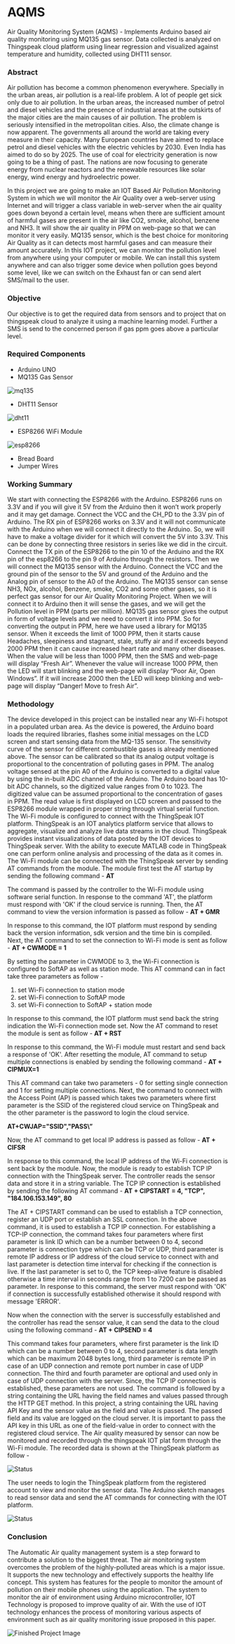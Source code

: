 # AQMS

Air Quality Monitoring System (AQMS)  - Implements Arduino based air quality monitoring using MQ135 gas sensor. Data collected is analyzed on Thingspeak cloud platform using linear regression and visualized against temperature and humidity, collected using DHT11 sensor.

### Abstract

Air pollution has become a common phenomenon everywhere. Specially in the urban areas, air
pollution is a real-life problem. A lot of people get sick only due to air pollution. In the urban
areas, the increased number of petrol and diesel vehicles and the presence of industrial areas at the
outskirts of the major cities are the main causes of air pollution. The problem is seriously
intensified in the metropolitan cities. Also, the climate change is now apparent. The governments
all around the world are taking every measure in their capacity. Many European countries have
aimed to replace petrol and diesel vehicles with the electric vehicles by 2030. Even India has
aimed to do so by 2025. The use of coal for electricity generation is now going to be a thing of
past. The nations are now focusing to generate energy from nuclear reactors and the renewable
resources like solar energy, wind energy and hydroelectric power.

In this project we are going to make an IOT Based Air Pollution Monitoring System in which
we will monitor the Air Quality over a web-server using Internet and will trigger a class variable in
web-server when the air quality goes down beyond a certain level, means when there are sufficient
amount of harmful gases are present in the air like CO2, smoke, alcohol, benzene and NH3. It will
show the air quality in PPM on web-page so that we can monitor it very easily. MQ135 sensor,
which is the best choice for monitoring Air Quality as it can detects most harmful gases and can
measure their amount accurately. In this IOT project, we can monitor the pollution level from
anywhere using your computer or mobile. We can install this system anywhere and can also trigger
some device when pollution goes beyond some level, like we can switch on the Exhaust fan or can
send alert SMS/mail to the user.

### Objective

Our objective is to get the required data from sensors and to project that on thingspeak cloud to
analyze it using a machine learning model. Further a SMS is send to the concerned person if gas
ppm goes above a particular level.

### Required Components

* Arduino UNO
* MQ135 Gas Sensor

![mq135](mq135.jpeg)

* DHT11 Sensor

![dht11](dht11.png)

* ESP8266 WiFi Module

![esp8266](esp8266.jpg)

* Bread Board
* Jumper Wires

### Working Summary

We start with connecting the ESP8266 with the Arduino. ESP8266 runs on 3.3V and if you will
give it 5V from the Arduino then it won’t work properly and it may get damage. Connect the VCC
and the CH_PD to the 3.3V pin of Arduino. The RX pin of ESP8266 works on 3.3V and it will not
communicate with the Arduino when we will connect it directly to the Arduino. So, we will have
to make a voltage divider for it which will convert the 5V into 3.3V. This can be done by
connecting three resistors in series like we did in the circuit. Connect the TX pin of the ESP8266 to
the pin 10 of the Arduino and the RX pin of the esp8266 to the pin 9 of Arduino through the
resistors. Then we will connect the MQ135 sensor with the Arduino. Connect the VCC and the
ground pin of the sensor to the 5V and ground of the Arduino and the Analog pin of sensor to the
A0 of the Arduino. The MQ135 sensor can sense NH3, NOx, alcohol, Benzene, smoke, CO2 and
some other gases, so it is perfect gas sensor for our Air Quality Monitoring Project. When we will
connect it to Arduino then it will sense the gases, and we will get the Pollution level in PPM (parts
per million). MQ135 gas sensor gives the output in form of voltage levels and we need to convert
it into PPM. So for converting the output in PPM, here we have used a library for MQ135 sensor.
When it exceeds the limit of 1000 PPM, then it starts cause Headaches, sleepiness and stagnant,
stale, stuffy air and if exceeds beyond 2000 PPM then it can cause increased heart rate and many
other diseases. When the value will be less than 1000 PPM, then the SMS and web-page will
display “Fresh Air”. Whenever the value will increase 1000 PPM, then the LED will start blinking
and the web-page will display “Poor Air, Open Windows”. If it will increase 2000 then the LED
will keep blinking and web-page will display “Danger! Move to fresh Air”.

### Methodology

The device developed in this project can be installed near any Wi-Fi hotspot in a populated urban
area. As the device is powered, the Arduino board loads the required libraries, flashes some initial
messages on the LCD screen and start sensing data from the MQ-135 sensor. The sensitivity curve
of the sensor for different combustible gases is already mentioned above. The sensor can be
calibrated so that its analog output voltage is proportional to the concentration of polluting gases in
PPM. The analog voltage sensed at the pin A0 of the Arduino is converted to a digital value by
using the in-built ADC channel of the Arduino. The Arduino board has 10-bit ADC channels, so
the digitized value ranges from 0 to 1023. The digitized value can be assumed proportional to the
concentration of gases in PPM. The read value is first displayed on LCD screen and passed to the
ESP8266 module wrapped in proper string through virtual serial function. The Wi-Fi module is
configured to connect with the ThingSpeak IOT platform. ThingSpeak is an IOT analytics platform
service that allows to aggregate, visualize and analyze live data streams in the cloud. ThingSpeak provides instant visualizations of data posted by the IOT devices to ThingSpeak server. With the
ability to execute MATLAB code in ThingSpeak one can perform online analysis and processing
of the data as it comes in. The Wi-Fi module can be connected with the ThingSpeak server by sending AT commands from
the module. The module first test the AT startup by sending the following command - **AT**

The command is passed by the controller to the Wi-Fi module using software serial function. In
response to the command 'AT', the platform must respond with 'OK' if the cloud service is running.
Then, the AT command to view the version information is passed as follow - **AT + GMR**

In response to this command, the IOT platform must respond by sending back the version
information, sdk version and the time bin is compiled. Next, the AT command to set the connection
to Wi-Fi mode is sent as follow - **AT + CWMODE = 1**

By setting the parameter in CWMODE to 3, the Wi-Fi connection is configured to SoftAP as well
as station mode. This AT command can in fact take three parameters as follow -

1. set Wi-Fi connection to station mode
2. set Wi-Fi connection to SoftAP mode
3. set Wi-Fi connection to SoftAP + station mode

In response to this command, the IOT platform must send back the string indication the Wi-Fi
connection mode set. Now the AT command to reset the module is sent as follow - **AT + RST**

In response to this command, the Wi-Fi module must restart and send back a response of 'OK'.
After resetting the module, AT command to setup multiple connections is enabled by sending the
following command - **AT + CIPMUX=1**

This AT command can take two parameters - 0 for setting single connection and 1 for setting
multiple connections. Next, the command to connect with the Access Point (AP) is passed which takes two parameters where first parameter is the SSID of the registered cloud service on
ThingSpeak and the other parameter is the password to login the cloud service.

**AT+CWJAP=\"SSID\",\"PASS\”**

Now, the AT command to get local IP address is passed as follow - **AT + CIFSR**

In response to this command, the local IP address of the Wi-Fi connection is sent back by the
module. Now, the module is ready to establish TCP IP connection with the ThingSpeak server. The
controller reads the sensor data and store it in a string variable. The TCP IP connection is
established by sending the following AT command - **AT + CIPSTART = 4, "TCP", "184.106.153.149", 80**

The AT + CIPSTART command can be used to establish a TCP connection, register an UDP port or
establish an SSL connection. In the above command, it is used to establish a TCP IP connection.
For establishing a TCP-IP connection, the command takes four parameters where first parameter is
link ID which can be a number between 0 to 4, second parameter is connection type which can be
TCP or UDP, third parameter is remote IP address or IP address of the cloud service to connect
with and last parameter is detection time interval for checking if the connection is live. If the last
parameter is set to 0, the TCP keep-alive feature is disabled otherwise a time interval in seconds
range from 1 to 7200 can be passed as parameter. In response to this command, the server must
respond with 'OK' if connection is successfully established otherwise it should respond with
message 'ERROR'.

Now when the connection with the server is successfully established and the controller has read
the sensor value, it can send the data to the cloud using the following command - **AT + CIPSEND = 4**

This command takes four parameters, where first parameter is the link ID which can be a number
between 0 to 4, second parameter is data length which can be maximum 2048 bytes long, third
parameter is remote IP in case of an UDP connection and remote port number in case of UDP
connection. The third and fourth parameter are optional and used only in case of UDP connection
with the server. Since, the TCP IP connection is established, these parameters are not used. The
command is followed by a string containing the URL having the field names and values passed
through the HTTP GET method. In this project, a string containing the URL having API Key and
the sensor value as the field and value is passed. The passed field and its value are logged on the
cloud server. It is important to pass the API key in this URL as one of the field-value in order to
connect with the registered cloud service. The Air quality measured by sensor can now be monitored and recorded through the thingspeak IOT plat form through the Wi-Fi module. The
recorded data is shown at the ThingSpeak platform as follow -

![Status](status_1.png)

The user needs to login the ThingSpeak platform from the registered account to view and monitor
the sensor data. The Arduino sketch manages to read sensor data and send the AT commands for
connecting with the IOT platform.

![Status](Status_2.png)


### Conclusion

The Automatic Air quality management system is a step forward to contribute a solution to the
biggest threat. The air monitoring system overcomes the problem of the highly-polluted areas
which is a major issue. It supports the new technology and effectively supports the healthy life
concept. This system has features for the people to monitor the amount of pollution on their mobile
phones using the application. The system to monitor the air of environment using Arduino
microcontroller, IOT Technology is proposed to improve quality of air. With the use of IOT
technology enhances the process of monitoring various aspects of environment such as air quality
monitoring issue proposed in this paper.

![Finished Project Image](project_image.png)
